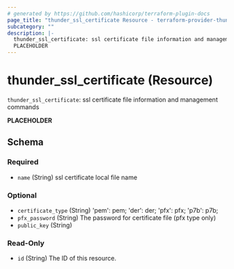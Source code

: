 ```yaml
---
# generated by https://github.com/hashicorp/terraform-plugin-docs
page_title: "thunder_ssl_certificate Resource - terraform-provider-thunder"
subcategory: ""
description: |-
  thunder_ssl_certificate: ssl certificate file information and management commands
  PLACEHOLDER
---
```


# thunder_ssl_certificate (Resource)

`thunder_ssl_certificate`: ssl certificate file information and management commands

__PLACEHOLDER__



<!-- schema generated by tfplugindocs -->
## Schema

### Required

- `name` (String) ssl certificate local file name

### Optional

- `certificate_type` (String) 'pem': pem; 'der': der; 'pfx': pfx; 'p7b': p7b;
- `pfx_password` (String) The password for certificate file (pfx type only)
- `public_key` (String)

### Read-Only

- `id` (String) The ID of this resource.


